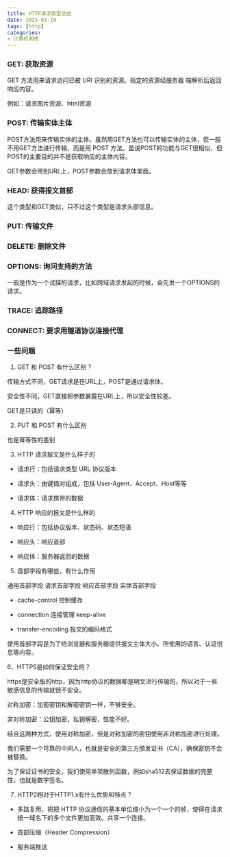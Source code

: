 ```yaml
---
title: HTTP请求类型总结
date: 2021-03-10
tags: [http]
categories: 
- 计算机网络
---
```


### GET: 获取资源

GET 方法用来请求访问已被 URI 识别的资源。指定的资源经服务器 端解析后返回响应内容。

例如：请求图片资源、html资源

### POST: 传输实体主体

POST方法用来传输实体的主体。虽然用GET方法也可以传输实体的主体，但一般不用GET方法进行传输，而是用 POST 方法。虽说POST的功能与GET很相似，但POST的主要目的并不是获取响应的主体内容。

GET参数会带到URL上，POST参数会放到请求体里面。

### HEAD: 获得报文首部

这个类型和GET类似，只不过这个类型是请求头部信息。

### PUT: 传输文件

### DELETE: 删除文件

### OPTIONS: 询问支持的方法

一般是作为一个试探的请求，比如跨域请求发起的时候，会先发一个OPTIONS的请求。

### TRACE: 追踪路径

### CONNECT: 要求用隧道协议连接代理

### 一些问题

1. GET 和 POST 有什么区别？

传输方式不同，GET请求是在URL上，POST是通过请求体。

安全性不同，GET直接把参数暴露在URL上，所以安全性较差。

GET是只读的（幂等）

2. PUT 和 POST 有什么区别

也是幂等性的差别

3. HTTP 请求报文是什么样子的

 - 请求行：包括请求类型 URL 协议版本

 - 请求头：由键值对组成，包括 User-Agent、Accept、Host等等

 - 请求体：请求携带的数据

4. HTTP 响应的报文是什么样的

 - 响应行：包括协议版本、状态码、状态短语

 - 响应头：响应首部

 - 响应体：服务器返回的数据

5. 首部字段有哪些，有什么作用

 通用首部字段 请求首部字段 响应首部字段 实体首部字段

 - cache-control 控制缓存

 - connection 连接管理 keep-alive

 - transfer-encoding 报文的编码格式

 使用首部字段是为了给浏览器和服务器提供报文主体大小、所使用的语言、认证信息等内容。

6、HTTPS是如何保证安全的？

https是安全版的http，因为http协议的数据都是明文进行传输的，所以对于一些敏感信息的传输就很不安全。

对称加密：加密密钥和解密密钥一样，不够安全。

非对称加密：公钥加密，私钥解密，性能不好。

结合这两种方式，使用对称加密，但是对称加密的密钥使用非对称加密进行处理。

我们需要一个可靠的中间人，也就是安全的第三方颁发证书（CA），确保密钥不会被替换。

为了保证证书的安全，我们使用单项散列函数，例如sha512去保证数据的完整性，也就是数字签名。

7. HTTP2相对于HTTP1.x有什么优势和特点？

 - 多路复用，把把 HTTP 协议通信的基本单位缩小为一个一个的帧，使得在请求统一域名下的多个文件更加高效。共享一个连接。

 - 首部压缩（Header Compression）

 - 服务端推送



